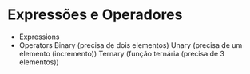 # Expressões e Operadores
- Expressions
- Operators
      Binary (precisa de dois elementos)
      Unary (precisa de um elemento (incremento))
      Ternary (função ternária (precisa de 3 elementos))


